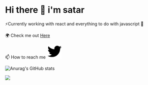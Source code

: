 # Hi there 👋 i'm satar
⚡Currently working with react and everything to do with javascript 🥶

🌍 Check me out  [Here](https://iamstr.github.io/)

📫 How to reach me ![twitter](https://github.com/iamstr/iamstr/blob/main/twitter.svg)

![Anurag's GitHub stats](https://github-readme-stats.vercel.app/api?username=iamstr&show_icons=true&theme=radical)

![](https://komarev.com/ghpvc/?username=iamstr&color=brightgreen&label=PROFILE+VIEWS)





<!--
**iamstr/iamstr** is a ✨ _special_ ✨ repository because its `README.md` (this file) appears on your GitHub profile.

Here are some ideas to get you started:

- 🔭 I’m currently working on ...
- 🌱 I’m currently learning ...
- 👯 I’m looking to collaborate on ...
- 🤔 I’m looking for help with ...
- 💬 Ask me about ...
- 📫 How to reach me: ...
- 😄 Pronouns: ...
- ⚡ Fun fact: ...
-->
